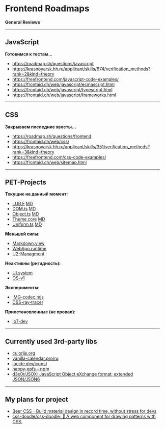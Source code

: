 # Frontend Roadmaps

**General Reviews**

---

## JavaScript

**Готовимся к тестам...**

- <https://roadmap.sh/questions/javascript>
- <https://krasnoyarsk.hh.ru/applicant/skills/674/verification_methods?rank=2&kind=theory>
- <https://freefrontend.com/javascript-code-examples/>
- <https://frontaid.ch/web/javascript/ecmascript.html>
- <https://frontaid.ch/web/javascript/typescript.html>
- <https://frontaid.ch/web/javascript/frameworks.html>

---

## CSS

**Закрываем последние хвосты...**

- <https://roadmap.sh/questions/frontend>
- <https://frontaid.ch/web/css/>
- <https://krasnoyarsk.hh.ru/applicant/skills/351/verification_methods?rank=3&kind=theory>
- <https://freefrontend.com/css-code-examples/>
- <https://frontaid.ch/web/sitemap.html>

---

## PET-Projects

**Текущие на данный момент:**

- [LUR.E](https://github.com/u2re-space/lur.e) [MD](LUR-E.md)
- [DOM.ts](https://github.com/u2re-space/dom.ts) [MD](DOM.md)
- [Object.ts](https://github.com/u2re-space/object.ts) [MD](Object.md)
- [Theme.core](https://github.com/u2re-space/theme.core) [MD](Theme.md)
- [Uniform.ts](https://github.com/u2re-space/uniform.ts) [MD](Uniform.md)

**Меньшей силы:**

- [Markdown.view](https://github.com/u2re-space/markdown.view)
- [WebApp.runtime](https://github.com/u2re-space/webapp.runtime)
- [U2-Managment](https://github.com/u2re-space/unite-2.man)

**Неактивны (ригидность):**

- [UI.system](https://github.com/u2re-space/ui.system)
- [OS-v1](https://github.com/u2re-space/OS.u2re.space)

**Эксперименты:**

- [IMG-codec.mjs](https://github.com/u2re-dev/img-code.mjs)
- [CSS-ray-tracer](https://github.com/u2re-dev/CSS-ray-tracer)

**Приостановленные (не провал):**

- [IoT-dev](https://github.com/u2re-dev/IoT-dev)

---

## Currently used 3rd-party libs

- [culorijs.org](https://culorijs.org/)
- [vanilla-calendar.pro/ru](https://vanilla-calendar.pro/ru)
- [lucide.dev/icons/](https://lucide.dev/icons/)
- [happy-opfs - npm](https://www.npmjs.com/package/happy-opfs)
- [d3x0r/JSOX: JavaScript Object eXchange format; extended JSON/JSON6](https://github.com/d3x0r/JSOX)

---

## My plans for project

- [Beer CSS - Build material design in record time, without stress for devs](https://www.beercss.com/)
- [css-doodle/css-doodle: 🎨 A web component for drawing patterns with CSS.](https://github.com/css-doodle/css-doodle)
